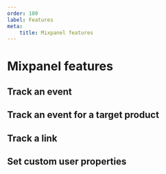 ```yaml
---
order: 100
label: Features
meta:
    title: Mixpanel features
---
```


# Mixpanel features

## Track an event

## Track an event for a target product

## Track a link

## Set custom user properties

